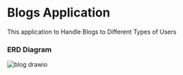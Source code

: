 # Blogs Application
This application to Handle Blogs to Different Types of Users


### ERD Diagram

![blog drawio](https://user-images.githubusercontent.com/55209776/216788581-15251003-f157-44cd-bb67-8740a82affe5.png)
